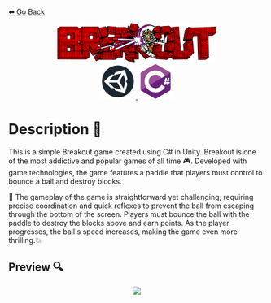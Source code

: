 [⬅ Go Back](https://github.com/JpMunhozOliveira)

<p align="center">
  <a href="#">
    <img src="https://github.com/JpMunhozOliveira/JpMunhozOliveira/blob/main/resources/images/UnityProjects/BreakoutLogo.png" alt="Breakout Logo" width="312" height="77">
  </a>
  <br>
  <a href="#">
    <img src="https://github.com/JpMunhozOliveira/JpMunhozOliveira/blob/main/resources/icons/tools/unity/unity.svg" alt="Unity" width="70" height="70">
  </a>
  <a href="#">
    <img src="https://github.com/JpMunhozOliveira/JpMunhozOliveira/blob/main/resources/icons/programming/csharp/csharp-original.svg" alt="Csharp" width="70" height="70">
  </a>
</p>

# Description 📜

This is a simple Breakout game created using C# in Unity. Breakout is one of the most addictive and popular games of all time 🎮. Developed with game technologies, the game features a paddle that players must control to bounce a ball and destroy blocks.

🏓 The gameplay of the game is straightforward yet challenging, requiring precise coordination and quick reflexes to prevent the ball from escaping through the bottom of the screen. Players must bounce the ball with the paddle to destroy the blocks above and earn points. As the player progresses, the ball's speed increases, making the game even more thrilling.💥
 
## Preview 🔍

<div align="center">
  <a href="#"> <img src="BreakoutGif.gif" /></a>
</div>
